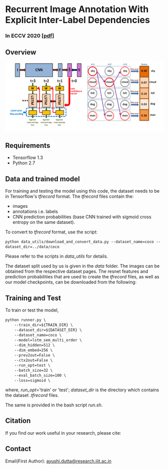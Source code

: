 # Recurrent Image Annotation With Explicit Inter-Label Dependencies

### In ECCV 2020 [[pdf]](https://www.ecva.net/papers/eccv_2020/papers_ECCV/papers/123740188.pdf)

## Overview

![Multi-Order-RNN Preview](https://github.com/ayushidutta/multi-order-rnn/blob/master/assets/images/multi-order-rnn-preview.png)

## Requirements

* Tensorflow 1.3
* Python 2.7

## Data and trained model

For training and testing the model using this code, the dataset needs to be in Tensorflow's _tfrecord_ format. The _tfrecord_ files contain the: 
- images
- annotations i.e. labels
- CNN prediction probabilities (base CNN trained with sigmoid cross entropy on the same dataset). 

To convert to _tfrecord_ format, use the script:
```
python data_utils/download_and_convert_data.py --dataset_name=coco --dataset_dir=../data/coco 
```
Please refer to the scripts in _data_utils_ for details. 

The dataset split used by us is given in the _data_ folder. The images can be obtained from the respective dataset pages. The resnet features and prediction probabilities that are used to create the _tfrecord_ files, as well as our model checkpoints, can be downloaded from the following:



## Training and Test

To train or test the model, 

```
python runner.py \
    --train_dir=${TRAIN_DIR} \
    --dataset_dir=${DATASET_DIR} \
    --dataset_name=coco \
    --model=lstm_sem_multi_order \
    --dim_hidden=512 \
    --dim_embed=256 \
    --prev2out=False \
    --ctx2out=False \
    --run_opt=test \
    --batch_size=32 \
    --eval_batch_size=100 \
    --loss=sigmoid \
```
where, _run_opt_='train' or 'test'; _dataset_dir_ is the directory which contains the dataset _.tfrecord_ files. 

The same is provided in the bash script _run.sh_.

## Citation

If you find our work useful in your research, please cite:

## Contact

Email(First Author): ayushi.dutta@research.iiit.ac.in


